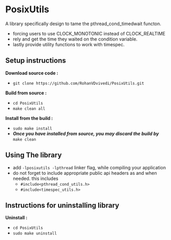# PosixUtils
A library specifically design to tame the pthread_cond_timedwait functon.
 * forcing users to use CLOCK_MONOTONIC instead of CLOCK_REALTIME
 * rely and get the time they waited on the condition variable.
 * lastly provide utility functions to work with timespec.

## Setup instructions

**Download source code :**
 * `git clone https://github.com/RohanVDvivedi/PosixUtils.git`

**Build from source :**
 * `cd PosixUtils`
 * `make clean all`

**Install from the build :**
 * `sudo make install`
 * ***Once you have installed from source, you may discard the build by*** `make clean`

## Using The library
 * add `-lposixutils -lpthread` linker flag, while compiling your application
 * do not forget to include appropriate public api headers as and when needed. this includes
   * `#include<pthread_cond_utils.h>`
   * `#include<timespec_utils.h>`

## Instructions for uninstalling library

**Uninstall :**
 * `cd PosixUtils`
 * `sudo make uninstall`
